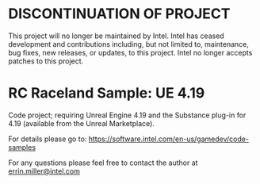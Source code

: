 # DISCONTINUATION OF PROJECT #
This project will no longer be maintained by Intel.
Intel has ceased development and contributions including, but not limited to, maintenance, bug fixes, new releases, or updates, to this project.
Intel no longer accepts patches to this project.
# RC Raceland Sample: UE 4.19

Code project; requiring Unreal Engine 4.19 and the Substance plug-in for 4.19 (available from the Unreal Marketplace).

For details please go to: https://software.intel.com/en-us/gamedev/code-samples

For any questions please feel free to contact the author at errin.miller@intel.com